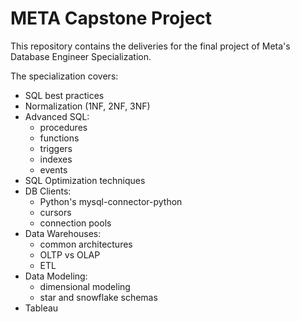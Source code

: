 # META Capstone Project

This repository contains the deliveries for the final project of Meta's Database Engineer Specialization.

The specialization covers:
- SQL best practices 
- Normalization (1NF, 2NF, 3NF)
- Advanced SQL: 
  - procedures
  - functions
  - triggers
  - indexes
  - events
- SQL Optimization techniques
- DB Clients: 
  - Python's mysql-connector-python 
  - cursors 
  - connection pools
- Data Warehouses: 
  - common architectures
  - OLTP vs OLAP
  - ETL
- Data Modeling: 
  - dimensional modeling 
  - star and snowflake schemas
- Tableau
